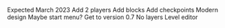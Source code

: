 Expected March 2023
Add 2 players
Add blocks
Add checkpoints
Modern design
Maybe start menu?
Get to version 0.7
No layers
Level editor